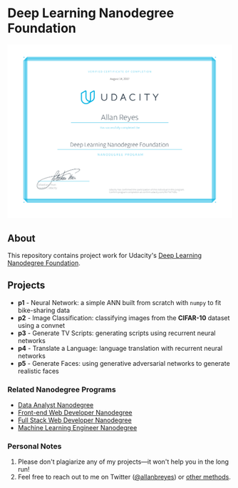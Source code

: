 Deep Learning Nanodegree Foundation
===================================

[![Certificate](udacity-dlndf-certificate.png)](https://confirm.udacity.com/NVTW7VDG)

## About

This repository contains project work for Udacity's [Deep Learning Nanodegree
Foundation](https://udacity.com/course/nd101).

## Projects

- **p1** - Neural Network: a simple ANN built from scratch with `numpy` to
  fit bike-sharing data
- **p2** - Image Classification: classifying images from the **CIFAR-10**
  dataset using a convnet
- **p3** - Generate TV Scripts: generating scripts using recurrent neural
  networks
- **p4** - Translate a Language: language translation with recurrent neural
  networks
- **p5** - Generate Faces: using generative adversarial networks to generate
  realistic faces

### Related Nanodegree Programs

- [Data Analyst Nanodegree](https://github.com/allanbreyes/udacity-data-science)
- [Front-end Web Developer Nanodegree](https://github.com/allanbreyes/udacity-front-end)
- [Full Stack Web Developer Nanodegree](https://github.com/allanbreyes/udacity-full-stack)
- [Machine Learning Engineer Nanodegree](https://github.com/allanbreyes/udacity-machine-learning)

### Personal Notes

1. Please don't plagiarize any of my projects—it won't help you in the long run!
2. Feel free to reach out to me on Twitter ([@allanbreyes](https://twitter.com/allanbreyes)) or [other methods](https://allan.reyes.sh/#contact).
